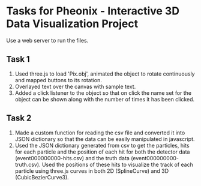 # Tasks for Pheonix - Interactive 3D Data Visualization Project

Use a web server to run the files.

## Task 1
1. Used three.js to load 'Pix.obj', animated the object to rotate continuously and mapped buttons to its rotation.
2. Overlayed text over the canvas with sample text.
3. Added a click listener to the object so that on click the name set for the object can be shown along with the number of times it has been clicked.

## Task 2
1. Made a custom function for reading the csv file and converted it into JSON dictionary so that the data can be easily manipulated in javascript.
2. Used the JSON dictionary generated from csv to get the particles, hits for each particle and the position of each hit for both the detector data (event000000000-hits.csv) and the truth data (event000000000-truth.csv). Used the positions of these hits to visualize the track of each particle using three.js curves in both 2D (SplineCurve) and 3D (CubicBezierCurve3).
